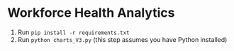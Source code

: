 # Workforce Health Analytics

1. Run `pip install -r requirements.txt`
2. Run `python charts_V3.py` (this step assumes you have Python installed)
